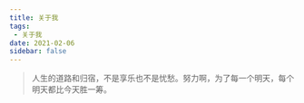 ```yaml
---
title: 关于我
tags:
 - 关于我
date: 2021-02-06
sidebar: false
---
```

> 人生的道路和归宿，不是享乐也不是忧愁。努力啊，为了每一个明天，每个明天都比今天胜一筹。
